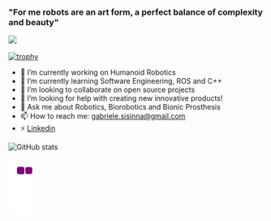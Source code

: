 ### "For me robots are an art form, a perfect balance of complexity and beauty"

![](https://komarev.com/ghpvc/?username=gsisinna) 

[![trophy](https://github-profile-trophy.vercel.app/?username=gsisinna)](https://github.com/ryo-ma/github-profile-trophy)

- 🔭 I’m currently working on Humanoid Robotics
- 🌱 I’m currently learning Software Engineering, ROS and C++
- 👯 I’m looking to collaborate on open source projects
- 🤔 I’m looking for help with creating new innovative products!
- 💬 Ask me about Robotics, Biorobotics and Bionic Prosthesis
- 📫 How to reach me: gabriele.sisinna@gmail.com
- ⚡ [Linkedin](https://www.linkedin.com/in/gabriele-sisinna-4a6081109/)

![GitHub stats](https://github-readme-stats.vercel.app/api?username=gsisinna&theme=default&show_icons=true)

![snake gif](https://github.com/gsisinna/gsisinna/blob/output/github-contribution-grid-snake.gif)


